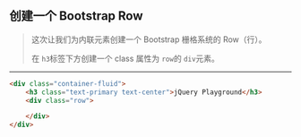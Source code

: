 ## 创建一个 Bootstrap Row

> 这次让我们为内联元素创建一个 Bootstrap 栅格系统的 Row（行）。
>
> 在 `h3`标签下方创建一个 class 属性为 `row`的 `div`元素。

---

```html
<div class="container-fluid">
	<h3 class="text-primary text-center">jQuery Playground</h3>
	<div class="row">

	</div>
</div>
```

